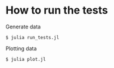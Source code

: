 # How to run the tests

Generate data
```
$ julia run_tests.jl
```

Plotting data
```
$ julia plot.jl
```
